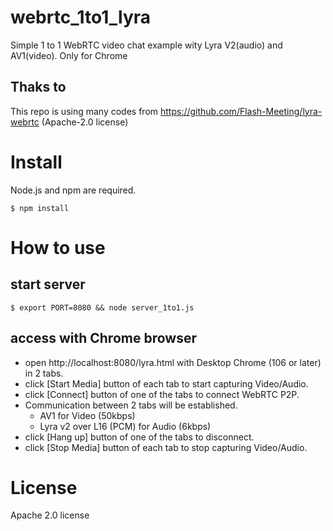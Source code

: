# webrtc_1to1_lyra

Simple 1 to 1 WebRTC video chat example wity Lyra V2(audio) and AV1(video). Only for Chrome

## Thaks to

This repo is using many codes from https://github.com/Flash-Meeting/lyra-webrtc (Apache-2.0 license)

# Install

Node.js and npm are required.

```
$ npm install
```

# How to use

## start server

```
$ export PORT=8080 && node server_1to1.js
```

## access with Chrome browser

- open http://localhost:8080/lyra.html with Desktop Chrome (106 or later) in 2 tabs.
- click [Start Media] button of each tab to start capturing Video/Audio.
- click [Connect] button of one of the tabs to connect WebRTC P2P.
- Communication between 2 tabs will be established.
  - AV1 for Video (50kbps)
  - Lyra v2 over L16 (PCM) for Audio (6kbps)
- click [Hang up] button of one of the tabs to disconnect.
- click [Stop Media] button of each tab to stop capturing Video/Audio.


# License

Apache 2.0 license



